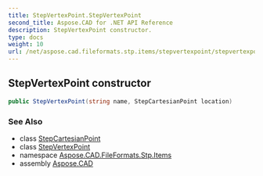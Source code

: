 ```yaml
---
title: StepVertexPoint.StepVertexPoint
second_title: Aspose.CAD for .NET API Reference
description: StepVertexPoint constructor. 
type: docs
weight: 10
url: /net/aspose.cad.fileformats.stp.items/stepvertexpoint/stepvertexpoint/
---
```

## StepVertexPoint constructor

```csharp
public StepVertexPoint(string name, StepCartesianPoint location)
```

### See Also

* class [StepCartesianPoint](../../stepcartesianpoint/)
* class [StepVertexPoint](../)
* namespace [Aspose.CAD.FileFormats.Stp.Items](../../stepvertexpoint/)
* assembly [Aspose.CAD](../../../)


